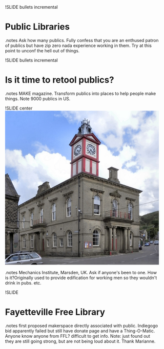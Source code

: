 !SLIDE bullets incremental
# Public Libraries #

.notes Ask how many publics. Fully confess that you are an enthused patron
of publics but have zip zero nada experience working in them. Try at this point
to unconf the hell out of things.

!SLIDE bullets incremental
# Is it time to retool publics? #

.notes MAKE magazine. Transform publics into places to help people make things.
Note 9000 publics in US.

!SLIDE center
![img/2464257_e0c998cc.jpg](img/2464257_e0c998cc.jpg)

.notes Mechanics Institute, Marsden, UK. Ask if anyone's been to one. How is it?Originally used to provide edification for working men so they wouldn't drink in pubs. etc. 

!SLIDE
# Fayetteville Free Library #

.notes first proposed makerspace directly associated with public. Indiegogo bid apparently failed but still have donate page and have a Thing-O-Matic. Anyone know anyone from FFL? difficult to get info. Note: just found out they are still going strong, but are not being loud about it. Thank Marianne.

